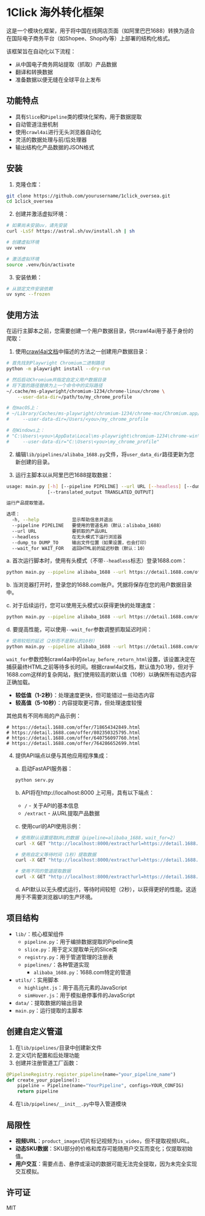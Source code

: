 # 1Click 海外转化框架

这是一个模块化框架，用于将中国在线网店页面（如阿里巴巴1688）转换为适合在国际电子商务平台（如Shopee、Shopify等）上部署的结构化格式。

该框架旨在自动化以下流程：
- 从中国电子商务网站提取（抓取）产品数据
- 翻译和转换数据
- 准备数据以便无缝在全球平台上发布

## 功能特点

- 具有`Slice`和`Pipeline`类的模块化架构，用于数据提取
- 自动管道注册机制
- 使用`crawl4ai`进行无头浏览器自动化
- 灵活的数据处理与前/后处理器
- 输出结构化产品数据的JSON格式

## 安装

1. 克隆仓库：
```bash
git clone https://github.com/yourusername/1click_oversea.git
cd 1click_oversea
```

2. 创建并激活虚拟环境：
```bash
# 如果尚未安装uv，请先安装
curl -LsSf https://astral.sh/uv/install.sh | sh

# 创建虚拟环境
uv venv

# 激活虚拟环境
source .venv/bin/activate
```

3. 安装依赖：
```bash
# 从锁定文件安装依赖
uv sync --frozen
```

## 使用方法

在运行主脚本之前，您需要创建一个用户数据目录，供crawl4ai用于基于身份的爬取：

1. 使用[crawl4ai文档](https://docs.crawl4ai.com/advanced/identity-based-crawling/)中描述的方法之一创建用户数据目录：

```bash
# 首先找到Playwright Chromium二进制路径
python -m playwright install --dry-run

# 然后启动Chromium并指定自定义用户数据目录
# 将下面的路径替换为上一个命令中的实际路径
~/.cache/ms-playwright/chromium-1234/chrome-linux/chrome \
    --user-data-dir=/path/to/my_chrome_profile

# 在macOS上：
# ~/Library/Caches/ms-playwright/chromium-1234/chrome-mac/Chromium.app/Contents/MacOS/Chromium \
#     --user-data-dir=/Users/<you>/my_chrome_profile

# 在Windows上：
# "C:\Users\<you>\AppData\Local\ms-playwright\chromium-1234\chrome-win\chrome.exe" ^
#     --user-data-dir="C:\Users\<you>\my_chrome_profile"
```

2. 编辑`lib/pipelines/alibaba_1688.py`文件，将`user_data_dir`路径更新为您新创建的目录。

3. 运行主脚本以从阿里巴巴1688提取数据：

```bash
usage: main.py [-h] [--pipeline PIPELINE] --url URL [--headless] [--dump_to DUMP_TO] [--translate]
               [--translated_output TRANSLATED_OUTPUT]

运行产品提取管道。

选项：
  -h, --help            显示帮助信息并退出
  --pipeline PIPELINE   要使用的管道名称（默认：alibaba_1688）
  --url URL             要抓取的产品URL
  --headless            在无头模式下运行浏览器
  --dump_to DUMP_TO     输出文件位置（如果设置，也会打印）
  --wait_for WAIT_FOR   返回HTML前的延迟秒数（默认：10）
```

   a. 首次运行脚本时，使用有头模式（不带`--headless`标志）登录1688.com：
   ```bash
   python main.py --pipeline alibaba_1688 --url https://detail.1688.com/offer/865196865369.html --dump_to data/example_product_data.json
   ```

   b. 当浏览器打开时，登录您的1688.com账户。凭据将保存在您的用户数据目录中。

   c. 对于后续运行，您可以使用无头模式以获得更快的处理速度：
   ```bash
   python main.py --pipeline alibaba_1688 --url https://detail.1688.com/offer/865196865369.html --dump_to data/example_product_data.json --headless
   ```

   d. 要提高性能，可以使用`--wait_for`参数调整抓取延迟时间：
   ```bash
   # 使用较短的延迟（2秒而不是默认的10秒）
   python main.py --pipeline alibaba_1688 --url https://detail.1688.com/offer/865196865369.html --headless --wait_for 2
   ```

   `wait_for`参数控制crawl4ai中的`delay_before_return_html`设置，该设置决定在捕获最终HTML之前等待多长时间。根据crawl4ai文档，默认值为0.1秒，但对于1688.com这样的复杂网站，我们使用较高的默认值（10秒）以确保所有动态内容正确加载。

   - **较低值（1-2秒）**：处理速度更快，但可能错过一些动态内容
   - **较高值（5-10秒）**：内容提取更可靠，但处理速度较慢

   其他具有不同布局的产品示例：
   ```
   # https://detail.1688.com/offer/718654342849.html
   # https://detail.1688.com/offer/802350325795.html
   # https://detail.1688.com/offer/640756097760.html
   # https://detail.1688.com/offer/764286652699.html
   ```

4. 提供API端点以便与其他应用程序集成：

   a. 启动FastAPI服务器：
   ```bash
   python serv.py
   ```

   b. API将在http://localhost:8000 上可用，具有以下端点：
      - `/` - 关于API的基本信息
      - `/extract` - 从URL提取产品数据

   c. 使用curl的API使用示例：
   ```bash
   # 使用默认设置提取URL的数据（pipeline=alibaba_1688，wait_for=2）
   curl -X GET "http://localhost:8000/extract?url=https://detail.1688.com/offer/865196865369.html"

   # 使用自定义等待时间（1秒）提取数据
   curl -X GET "http://localhost:8000/extract?url=https://detail.1688.com/offer/865196865369.html&wait_for=1"

   # 使用不同的管道提取数据
   curl -X GET "http://localhost:8000/extract?url=https://detail.1688.com/offer/865196865369.html&pipeline_name=custom_pipeline"
   ```

   d. API默认以无头模式运行，等待时间较短（2秒），以获得更好的性能。这适用于不需要浏览器UI的生产环境。

## 项目结构

- `lib/`：核心框架组件
  - `pipeline.py`：用于编排数据提取的Pipeline类
  - `slice.py`：用于定义提取单元的Slice类
  - `registry.py`：用于管道管理的注册表
  - `pipelines/`：各种管道实现
    - `alibaba_1688.py`：1688.com特定的管道
- `utils/`：实用脚本
  - `highlight.js`：用于高亮元素的JavaScript
  - `simHover.js`：用于模拟悬停事件的JavaScript
- `data/`：提取数据的输出目录
- `main.py`：运行提取的主脚本

## 创建自定义管道

1. 在`lib/pipelines/`目录中创建新文件
2. 定义切片配置和后处理功能
3. 创建并注册管道工厂函数：

```python
@PipelineRegistry.register_pipeline(name="your_pipeline_name")
def create_your_pipeline():
    pipeline = Pipeline(name="YourPipeline", configs=YOUR_CONFIG)
    return pipeline
```

4. 在`lib/pipelines/__init__.py`中导入管道模块

## 局限性

- **视频URL**：`product_images`切片标记视频为`is_video`，但不提取视频URL。
- **动态SKU数据**：SKU部分的价格和库存可能随用户交互而变化；仅提取初始值。
- **用户交互**：需要点击、悬停或滚动的数据可能无法完全提取，因为未完全实现交互模拟。

## 许可证

MIT
